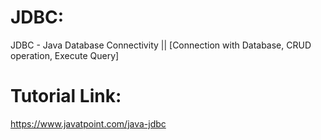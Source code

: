 # JDBC:
JDBC - Java Database Connectivity || [Connection with Database, CRUD operation, Execute Query]

# Tutorial Link:
https://www.javatpoint.com/java-jdbc
